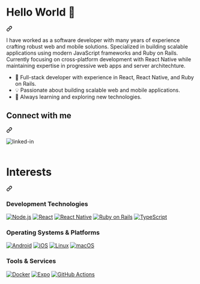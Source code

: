 <h1 class="heading-element" dir="auto">Hello World 👋</h1>
    <a
      id="user-content-hello-world-"
      class="anchor"
      aria-label="Permalink: Hello World 👋"
      href="#hello-world-"
      ><svg
        class="octicon octicon-link"
        viewBox="0 0 16 16"
        version="1.1"
        width="16"
        height="16"
        aria-hidden="true"
      >
        <path
          d="m7.775 3.275 1.25-1.25a3.5 3.5 0 1 1 4.95 4.95l-2.5 2.5a3.5 3.5 0 0 1-4.95 0 .751.751 0 0 1 .018-1.042.751.751 0 0 1 1.042-.018 1.998 1.998 0 0 0 2.83 0l2.5-2.5a2.002 2.002 0 0 0-2.83-2.83l-1.25 1.25a.751.751 0 0 1-1.042-.018.751.751 0 0 1-.018-1.042Zm-4.69 9.64a1.998 1.998 0 0 0 2.83 0l1.25-1.25a.751.751 0 0 1 1.042.018.751.751 0 0 1 .018 1.042l-1.25 1.25a3.5 3.5 0 1 1-4.95-4.95l2.5-2.5a3.5 3.5 0 0 1 4.95 0 .751.751 0 0 1-.018 1.042.751.751 0 0 1-1.042.018 1.998 1.998 0 0 0-2.83 0l-2.5 2.5a1.998 1.998 0 0 0 0 2.83Z"
        ></path></svg
    ></a>
  </div>
  
  <p dir="auto">
    I have worked as a software developer with many years of experience crafting robust web and mobile solutions.
    Specialized in building scalable applications using modern JavaScript frameworks and Ruby on Rails.
    Currently focusing on cross-platform development with React Native while maintaining expertise in progressive web apps and server architechture.
  </p>

  <ul dir="auto">
    <li>
        🚀 Full-stack developer with experience in React, React Native, and Ruby on Rails.
    </li>
    <li>💡 Passionate about building scalable web and mobile applications.</li>
    <li>🌱 Always learning and exploring new technologies.</li>
  </ul>
  <div class="markdown-heading" dir="auto">
    <h2 class="heading-element" dir="auto">Connect with me</h2>
    <a
      id="user-content-connect-with-me"
      class="anchor"
      aria-label="Permalink: Connect with me"
      href="#connect-with-me"
      ><svg
        class="octicon octicon-link"
        viewBox="0 0 16 16"
        version="1.1"
        width="16"
        height="16"
        aria-hidden="true"
      >
        <path
          d="m7.775 3.275 1.25-1.25a3.5 3.5 0 1 1 4.95 4.95l-2.5 2.5a3.5 3.5 0 0 1-4.95 0 .751.751 0 0 1 .018-1.042.751.751 0 0 1 1.042-.018 1.998 1.998 0 0 0 2.83 0l2.5-2.5a2.002 2.002 0 0 0-2.83-2.83l-1.25 1.25a.751.751 0 0 1-1.042-.018.751.751 0 0 1-.018-1.042Zm-4.69 9.64a1.998 1.998 0 0 0 2.83 0l1.25-1.25a.751.751 0 0 1 1.042.018.751.751 0 0 1 .018 1.042l-1.25 1.25a3.5 3.5 0 1 1-4.95-4.95l2.5-2.5a3.5 3.5 0 0 1 4.95 0 .751.751 0 0 1-.018 1.042.751.751 0 0 1-1.042.018 1.998 1.998 0 0 0-2.83 0l-2.5 2.5a1.998 1.998 0 0 0 0 2.83Z"
        ></path></svg
    ></a>
  </div>
  <p dir="auto">
    <a href="https://www.linkedin.com/in/michael-modvig-936b1b62/" rel="nofollow" target="_blank"
      ><img
        align="left"
        alt="linked-in"
        src="https://camo.githubusercontent.com/d90c501c7f68295cfcab6a68b761ba5b1101292b8ac9895eaeca253df2e53eb3/68747470733a2f2f696d672e736869656c64732e696f2f62616467652f6c696e6b6564696e2d2532333030373742352e7376673f267374796c653d666f722d7468652d6261646765266c6f676f3d6c696e6b6564696e266c6f676f436f6c6f723d7768697465"
        data-canonical-src="https://img.shields.io/badge/linkedin-%230077B5.svg?&amp;style=for-the-badge&amp;logo=linkedin&amp;logoColor=white"
        style="max-width: 100%"
    /></a>
  </p>
  <p dir="auto"><br /><br /></p>

  <div class="markdown-heading" dir="auto">
    <h1 class="heading-element" dir="auto">Interests</h1>
    <a
      id="user-content-interests"
      class="anchor"
      aria-label="Permalink: Interests"
      href="#interests"
      ><svg
        class="octicon octicon-link"
        viewBox="0 0 16 16"
        version="1.1"
        width="16"
        height="16"
        aria-hidden="true"
      >
        <path
          d="m7.775 3.275 1.25-1.25a3.5 3.5 0 1 1 4.95 4.95l-2.5 2.5a3.5 3.5 0 0 1-4.95 0 .751.751 0 0 1 .018-1.042.751.751 0 0 1 1.042-.018 1.998 1.998 0 0 0 2.83 0l2.5-2.5a2.002 2.002 0 0 0-2.83-2.83l-1.25 1.25a.751.751 0 0 1-1.042-.018.751.751 0 0 1-.018-1.042Zm-4.69 9.64a1.998 1.998 0 0 0 2.83 0l1.25-1.25a.751.751 0 0 1 1.042.018.751.751 0 0 1 .018 1.042l-1.25 1.25a3.5 3.5 0 1 1-4.95-4.95l2.5-2.5a3.5 3.5 0 0 1 4.95 0 .751.751 0 0 1-.018 1.042.751.751 0 0 1-1.042.018 1.998 1.998 0 0 0-2.83 0l-2.5 2.5a1.998 1.998 0 0 0 0 2.83Z"
        ></path></svg
    ></a>
  </div>

  <h3>Development Technologies</h3>
  <p dir="auto">
    <a href="https://nodejs.org/"><img alt="Node.js" src="https://img.shields.io/badge/Node.js-black?style=for-the-badge&logo=node.js&logoColor=green"></a>
    <a href="https://reactjs.org/"><img alt="React" src="https://img.shields.io/badge/React-black?style=for-the-badge&logo=react&logoColor=61DAFB"></a>
    <a href="https://reactnative.dev/"><img alt="React Native" src="https://img.shields.io/badge/React_Native-black?style=for-the-badge&logo=react&logoColor=61DAFB"></a>
    <a href="https://rubyonrails.org/"><img alt="Ruby on Rails" src="https://img.shields.io/badge/Ruby%20on%20Rails-black?style=for-the-badge&logo=rubyonrails&logoColor=CC0000"></a>
    <a href="https://www.typescriptlang.org/"><img alt="TypeScript" src="https://img.shields.io/badge/TypeScript-black?style=for-the-badge&logo=typescript&logoColor=3178C6"></a>
  </p>

  <h3>Operating Systems & Platforms</h3>
  <p dir="auto">
    <a href="https://www.android.com/"><img alt="Android" src="https://img.shields.io/badge/Android-black?style=for-the-badge&logo=android&logoColor=3DDC84"></a>
    <a href="https://www.apple.com/ios/"><img alt="iOS" src="https://img.shields.io/badge/iOS-black?style=for-the-badge&logo=apple&logoColor=white"></a>
    <a href="https://www.linux.org/"><img alt="Linux" src="https://img.shields.io/badge/Linux-black?style=for-the-badge&logo=linux&logoColor=FCC624"></a>
    <a href="https://www.apple.com/macos/"><img alt="macOS" src="https://img.shields.io/badge/macOS-black?style=for-the-badge&logo=apple&logoColor=white"></a>
  </p>

  <h3>Tools & Services</h3>
  <p dir="auto">
    <a href="https://www.docker.com/"><img alt="Docker" src="https://img.shields.io/badge/Docker-black?style=for-the-badge&logo=docker&logoColor=2496ED"></a>
    <a href="https://expo.dev/"><img alt="Expo" src="https://img.shields.io/badge/Expo-black?style=for-the-badge&logo=expo&logoColor=white"></a>
    <a href="https://github.com/features/actions"><img alt="GitHub Actions" src="https://img.shields.io/badge/GitHub_Actions-black?style=for-the-badge&logo=githubactions&logoColor=2088FF"></a>
  </p>
